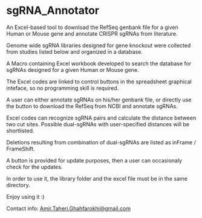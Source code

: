# sgRNA_Annotator
An Excel-based tool to download the RefSeq genbank file for a given Human or Mouse gene and annotate CRISPR sgRNAs from literature. 

Genome wide sgRNA libraries designed for gene knockout were collected from studies listed below and organized in a database. 

A Macro containing Excel workbook developed to search the database for sgRNAs designed for a given Human or Mouse gene.

The Excel codes are linked to control buttons in the spreadsheet graphical inteface, so no programming skill is required.

A user can either annotate sgRNAs on his/her genbank file, or directly use the button to download the RefSeq from NCBI and annotate sgRNAs.

Excel codes can recognize sgRNA pairs and calculate the distance between two cut sites. Possible dual-sgRNAs with user-specified distances will be shortlisted.

Deletions resulting from combination of dual-sgRNAs are listed as inFrame / FrameShift.

A button is provided for update purposes, then a user can occasionaly check for the updates.

In order to use it, the library folder and the excel file must be in the same directory.

Enjoy using it :)

Contact info:
Amir.Taheri.Ghahfarokhi@gmail.com
